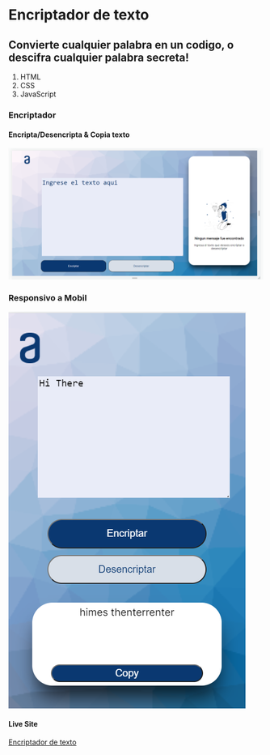# Encriptador de texto
## Convierte cualquier palabra en un codigo, o descifra cualquier palabra secreta!

1. HTML
2. CSS
3. JavaScript

### Encriptador
#### Encripta/Desencripta & Copia texto
<img src="/imagenes/encriptadorReadme.png" />

### Responsivo a Mobil
<img src="/imagenes/encriptadorMobile.png" />

#### Live Site
<a href="https://letsdothis94.github.io/encriptador/" target="_blank">Encriptador de texto</a>
